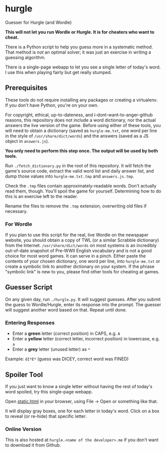 # hurgle

Guesser for Hurgle (and Wordle)

**This will not let you run Wordle or Hurgle. It is for cheaters who want to cheat.**

There is a Python script to help you guess more in a systematic method. That method is _not_ an optimal solver; it was just an exercise in writing a guessing algorithm.

There is a single-page webapp to let you see a single letter of today's word. I use this when playing fairly but get really stumped.

## Prerequisites

These tools do not require installing any packages or creating a virtualenv. If you don't have Python, you're on your own.

For copyright, ethical, up-to-dateness, and i-dont-want-to-anger-github reasons, this repository does not include a word dictionary, nor the actual answers the live version of the game. Before using either of these tools, you will need to obtain a dictionary (saved as `hurgle-me.txt`, one word per line in the style of `/usr/share/dict/words`) and the answers (saved as a JS object in `answers.js`).

**You only need to perform this step once. The output will be used by both tools.**

Run `./fetch_dictionary.py` in the root of this repository. It will fetch the game's source code, extract the valid word list and daily answer list, and dump those values into `hurgle-me.txt.tmp` and `answers.js.tmp`.

Check the `.tmp` files contain approximately-readable words. Don't actually read them, though. You'll spoil the game for yourself. Determining how to do this is an exercise left to the reader.

Rename the files to remove the `.tmp` extension, overwriting old files if necessary.

### For Wordle

If you plan to use this script for the real, live Wordle on the newspaper website, you should obtain a copy of TWL (or a similar Scrabble dictionary) from the Internet. `/usr/share/dict/words` on most systems is an incredibly out-of-date snapshot of Pre-WWII English vocabulary and is not a good choice for most word games. It can serve in a pinch. Either paste the contents of your chosen dictionary, one word per line, into `hurgle-me.txt` or create a symbolic link to another dictionary on your system. If the phrase "symbolic link" is new to you, please find other tools for cheating at games.

## Guesser Script

On any given day, run `./hurgle.py`. It will suggest guesses. After you submit the guess to Wordle/Hurgle, enter its response into the prompt. The guesser will suggest another word based on that. Repeat until done.

### Entering Responses

* Enter a **green** letter (correct position) in CAPS, e.g. `A`
* Enter a **yellow** letter (correct letter, incorrect position) in lowercase, e.g. `a`
* Enter a **grey** letter (unused letter) as `*`

Example: `dI*E*` (guess was DICEY, correct word was FINED)

## Spoiler Tool

If you just want to know a single letter without having the rest of today's word spoiled, try this single-page webapp. 

Open [static.html](static.html) in your browser, using File -> Open or something like that.

It will display gray boxes, one for each letter in today's word. Click on a box to reveal (or re-hide) that specific letter.

### Online Version

This is also hosted at `hurgle.<name of the developer>.me` if you don't want to download it from Github.
